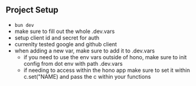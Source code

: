 ## Project Setup

- `bun dev`
- make sure to fill out the whole .dev.vars
- setup client id and secret for auth
- currenlty tested google and github client
- when adding a new var, make sure to add it to .dev.vars
  - if you need to use the env vars outside of hono, make sure to init config from dot env with path .dev.vars
  - if needing to access within the hono app make sure to set it within c.set("NAME) and pass the c within your functions
